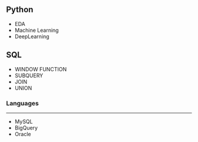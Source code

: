 ## Python
- EDA
- Machine Learning
- DeepLearning

## SQL
- WINDOW FUNCTION
- SUBQUERY
- JOIN
- UNION

### Languages
---
- MySQL
- BigQuery
- Oracle
